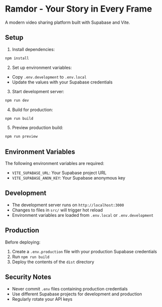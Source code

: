 # Ramdor - Your Story in Every Frame

A modern video sharing platform built with Supabase and Vite.

## Setup

1. Install dependencies:
```bash
npm install
```

2. Set up environment variables:
- Copy `.env.development` to `.env.local`
- Update the values with your Supabase credentials

3. Start development server:
```bash
npm run dev
```

4. Build for production:
```bash
npm run build
```

5. Preview production build:
```bash
npm run preview
```

## Environment Variables

The following environment variables are required:

- `VITE_SUPABASE_URL`: Your Supabase project URL
- `VITE_SUPABASE_ANON_KEY`: Your Supabase anonymous key

## Development

- The development server runs on `http://localhost:3000`
- Changes to files in `src/` will trigger hot reload
- Environment variables are loaded from `.env.local` or `.env.development`

## Production

Before deploying:
1. Create a `.env.production` file with your production Supabase credentials
2. Run `npm run build`
3. Deploy the contents of the `dist` directory

## Security Notes

- Never commit `.env` files containing production credentials
- Use different Supabase projects for development and production
- Regularly rotate your API keys 
